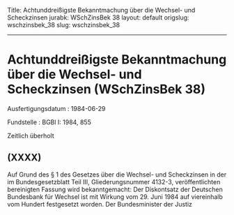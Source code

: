 Title: Achtunddreißigste Bekanntmachung über die Wechsel- und Scheckzinsen
jurabk: WSchZinsBek 38
layout: default
origslug: wschzinsbek_38
slug: wschzinsbek_38

---

# Achtunddreißigste Bekanntmachung über die Wechsel- und Scheckzinsen (WSchZinsBek 38)

Ausfertigungsdatum
:   1984-06-29

Fundstelle
:   BGBl I: 1984, 855

Zeitlich überholt


## (XXXX)

Auf Grund des § 1 des Gesetzes über die Wechsel- und Scheckzinsen in
der im Bundesgesetzblatt Teil III, Gliederungsnummer 4132-3,
veröffentlichten bereinigten Fassung wird bekanntgemacht:
Der Diskontsatz der Deutschen Bundesbank für Wechsel ist mit Wirkung
vom 29. Juni 1984 auf viereinhalb vom Hundert festgesetzt worden.
Der Bundesminister der Justiz

